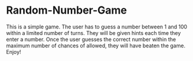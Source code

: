 # Random-Number-Game
This is a simple game. The user has to guess a number between 1 and 100 within a limited number of turns. They will be given hints each time they enter a number. Once the user guesses the correct number within the maximum number of chances of allowed, they will have beaten the game. Enjoy!

